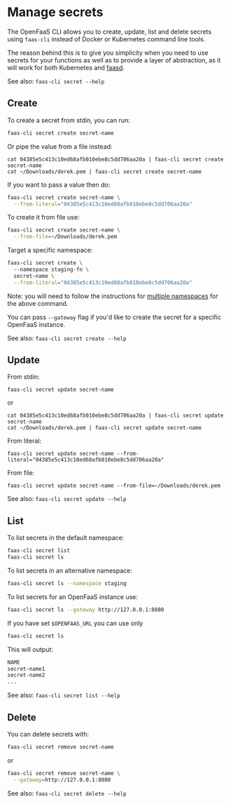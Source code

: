 # Manage secrets

The OpenFaaS CLI allows you to create, update, list and delete secrets using `faas-cli` instead of Docker or Kubernetes command line tools.

The reason behind this is to give you simplicity when you need to use secrets for your functions as well as to provide a layer of abstraction, as it will work for both Kubernetes and [faasd](/deployment/faasd/).

See also: `faas-cli secret --help`

## Create

To create a secret from stdin, you can run:

```bash
faas-cli secret create secret-name
```

Or pipe the value from a file instead:

```
cat 04385e5c413c10ed68afb010ebe8c5dd706aa20a | faas-cli secret create secret-name
cat ~/Downloads/derek.pem | faas-cli secret create secret-name
```

If you want to pass a value then do:

```bash
faas-cli secret create secret-name \
  --from-literal="04385e5c413c10ed68afb010ebe8c5dd706aa20a"
```

To create it from file use:

```bash
faas-cli secret create secret-name \
  --from-file=~/Downloads/derek.pem
```

Target a specific namespace:

```bash
faas-cli secret create \ 
  --namespace staging-fn \
  secret-name \
  --from-literal="04385e5c413c10ed68afb010ebe8c5dd706aa20a"
```

Note: you will need to follow the instructions for [multiple namespaces](/reference/namespaces) for the above command.

You can pass `--gateway` flag if you'd like to create the secret for a specific OpenFaaS instance.

See also: `faas-cli secret create --help`

## Update

From stdin:
```
faas-cli secret update secret-name
```
or
```
cat 04385e5c413c10ed68afb010ebe8c5dd706aa20a | faas-cli secret update secret-name
cat ~/Downloads/derek.pem | faas-cli secret update secret-name
```

From literal:
```
faas-cli secret update secret-name --from-literal="04385e5c413c10ed68afb010ebe8c5dd706aa20a"
```

From file:
```
faas-cli secret update secret-name --from-file=~/Downloads/derek.pem
```

See also: `faas-cli secret update --help`

## List

To list secrets in the default namespace:

```bash
faas-cli secret list
faas-cli secret ls
```

To list secrets in an alternative namespace:

```bash
faas-cli secret ls --namespace staging
```

To list secrets for an OpenFaaS instance use:

```bash
faas-cli secret ls --gateway http://127.0.0.1:8080
```

If you have set `$OPENFAAS_URL` you can use only

```bash
faas-cli secret ls
```

This will output:

```bash
NAME
secret-name1
secret-name2
...
```

See also: `faas-cli secret list --help`

## Delete

You can delete secrets with:
```bash
faas-cli secret remove secret-name
```

or

```bash
faas-cli secret remove secret-name \
  --gateway=http://127.0.0.1:8080
```

See also: `faas-cli secret delete --help`
